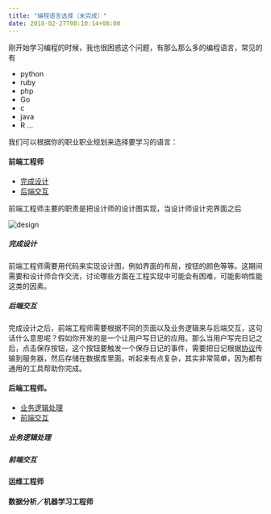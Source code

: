 ```yaml
---
title: "编程语言选择（未完成）"
date: 2018-02-27T00:10:14+08:00
---
```


刚开始学习编程的时候，我也很困惑这个问题，有那么那么多的编程语言，常见的有

- python
- ruby
- php
- Go
- c
- java
- R
...

我们可以根据你的职业职业规划来选择要学习的语言：

#### 前端工程师

- [完成设计](#完成设计)
- [后端交互](#后端交互)

前端工程师主要的职责是把设计师的设计图实现，当设计师设计完界面之后

![design]()

##### 完成设计
前端工程师需要用代码来实现设计图，例如界面的布局，按钮的颜色等等。这期间需要和设计师合作交流，讨论哪些方面在工程实现中可能会有困难，可能影响性能这类的因素。

##### 后端交互
完成设计之后，前端工程师需要根据不同的页面以及业务逻辑来与后端交互，这句话什么意思呢？假如你开发的是一个让用户写日记的应用。那么当用户写完日记之后，点击保存按钮，这个按钮要触发一个保存日记的事件，需要把日记根据[协议](../术语/协议/)传输到服务器，然后存储在数据库里面。听起来有点复杂，其实非常简单，因为都有通用的工具帮助你完成。

#### 后端工程师。

- [业务逻辑处理](#业务逻辑处理)
- [前端交互](#前端交互)

##### 业务逻辑处理

##### 前端交互

#### 运维工程师

#### 数据分析／机器学习工程师
